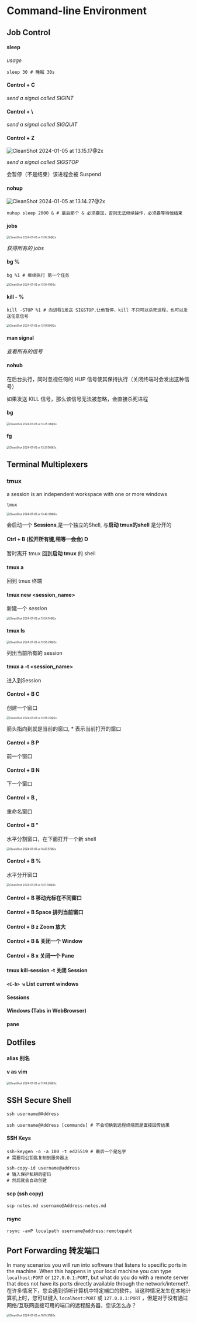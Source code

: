 # Command-line Environment

## Job Control

#### sleep

*usage*

```shell
sleep 30 # 睡眠 30s
```

#### Control + C

*send a signal called SIGINT*

#### Control + \

*send a signal called SIGQUIT*

#### Control + Z

![CleanShot 2024-01-05 at 13.15.17@2x](./assets/CleanShot%202024-01-05%20at%2013.15.17@2x.png)

*send a signal called SIGSTOP*

会暂停（不是结束）该进程会被 Suspend

#### nohup

![CleanShot 2024-01-05 at 13.14.27@2x](./assets/CleanShot%202024-01-05%20at%2013.14.27@2x.png)

```shell
nuhup sleep 2000 & # 最后那个 & 必须要加，否则无法继续操作，必须要等待他结束
```

#### jobs

<img src="./assets/CleanShot%202024-01-05%20at%2013.16.28@2x.png" alt="CleanShot 2024-01-05 at 13.16.28@2x" style="zoom:50%;" />

*获得所有的 jobs*

#### bg %<id>

```shell
bg %1 # 继续执行 第一个任务
```

<img src="./assets/CleanShot%202024-01-05%20at%2013.18.41@2x.png" alt="CleanShot 2024-01-05 at 13.18.41@2x" style="zoom:50%;" />

#### kill -<SIGNAL> %<id>

```shell
kill -STOP %1 # 向进程1发送 SIGSTOP,让他暂停，kill 不只可以杀死进程，也可以发送任意信号
```

<img src="./assets/CleanShot%202024-01-05%20at%2013.19.58@2x.png" alt="CleanShot 2024-01-05 at 13.19.58@2x" style="zoom:50%;" />

#### man signal

*查看所有的信号*

#### nohub

在后台执行，同时忽视任何的 HUP 信号使其保持执行（关闭终端时会发出这种信号）

如果发送 KILL 信号，那么该信号无法被忽略，会直接杀死进程

#### bg 

<img src="./assets/CleanShot%202024-01-05%20at%2013.25.38@2x.png" alt="CleanShot 2024-01-05 at 13.25.38@2x" style="zoom:50%;" />

#### fg

<img src="./assets/CleanShot%202024-01-05%20at%2013.27.06@2x.png" alt="CleanShot 2024-01-05 at 13.27.06@2x" style="zoom:50%;" />

## Terminal Multiplexers

### tmux

a session is an independent workspace with one or more windows

```shell
tmux
```

<img src="./assets/CleanShot%202024-01-05%20at%2013.42.38@2x.png" alt="CleanShot 2024-01-05 at 13.42.38@2x" style="zoom:50%;" />

会启动一个 **Sessions**,是一个独立的Shell, 与**启动 tmux的shell** 是分开的

#### Ctrl + B (松开所有键,稍等一会会) D

暂时离开 tmux 回到**启动 tmux** 的 shell

#### tmux a 

回到 tmux 终端

#### tmux new <session_name>

新建一个 *session*

<img src="./assets/CleanShot%202024-01-05%20at%2013.54.14@2x.png" alt="CleanShot 2024-01-05 at 13.54.14@2x" style="zoom:50%;" />

#### tmux ls

<img src="./assets/CleanShot%202024-01-05%20at%2013.55.29@2x.png" alt="CleanShot 2024-01-05 at 13.55.29@2x" style="zoom:50%;" />

列出当前所有的 session

#### tmux a -t <session_name>

进入到Session

#### Control + B <WAIT> C 

创建一个窗口

<img src="./assets/CleanShot%202024-01-05%20at%2013.58.20@2x.png" alt="CleanShot 2024-01-05 at 13.58.20@2x" style="zoom:50%;" />

箭头指向到就是当前的窗口, * 表示当前打开的窗口

#### Control + B <WAIT> P 

前一个窗口

#### Control + B <WAIT> N

下一个窗口

#### Control + B <WAIT> ,

重命名窗口

#### Control + B <WAIT> "

水平分割窗口，在下面打开一个新 shell

<img src="./assets/CleanShot%202024-01-05%20at%2014.07.57@2x.png" alt="CleanShot 2024-01-05 at 14.07.57@2x" style="zoom:50%;" />

#### Control + B <WAIT> %

水平分开窗口

<img src="./assets/CleanShot%202024-01-05%20at%2014.11.34@2x.png" alt="CleanShot 2024-01-05 at 14.11.34@2x" style="zoom:50%;" />

#### Control + B <ArrowKey> 移动光标在不同窗口

#### Control + B <WAIT> Space 排列当前窗口

#### Control + B <WAIT> z Zoom 放大

#### Control + B <WAIT> & 关闭一个 Window

#### Control + B <WAIT> x 关闭一个 Pane

####  tmux kill-session -t <SessionName> 关闭 Session

#### `<C-b> w` List current windows

#### Sessions

#### Windows (Tabs in WebBrowser)

#### pane

## Dotfiles

#### alias 别名

#### v as vim

<img src="./assets/CleanShot%202024-01-05%20at%2017.49.26@2x.png" alt="CleanShot 2024-01-05 at 17.49.26@2x" style="zoom:50%;" />



## SSH Secure Shell

```shell
ssh username@Address
```

```shell
ssh username@Address [commands] # 不会切换到远程终端而是直接回传结果
```

#### SSH Keys

```shell
ssh-keygen -o -a 100 -t ed25519 # 最后一个是名字
# 需要将公钥匙复制到服务器上
```

```shell
ssh-copy-id username@address
# 输入保护私钥的密码
# 然后就会自动创建
```

#### scp (ssh copy)

```shell
scp notes.md username@Address:notes.md
```

#### rsync

```shell
rsync -avP localpath username@address:remotepaht
```

## Port Forwarding 转发端口

In many scenarios you will run into software that listens to specific ports in the machine. When this happens in your local machine you can type `localhost:PORT` or `127.0.0.1:PORT`, but what do you do with a remote server that does not have its ports directly available through the network/internet?.
在许多情况下，您会遇到侦听计算机中特定端口的软件。当这种情况发生在本地计算机上时，您可以键入 `localhost:PORT` 或 `127.0.0.1:PORT` ，但是对于没有通过网络/互联网直接可用的端口的远程服务器，您该怎么办？

<img src="./assets/CleanShot%202024-01-05%20at%2018.15.31@2x.png" alt="CleanShot 2024-01-05 at 18.15.31@2x" style="zoom:50%;" />


